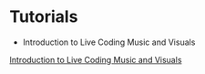 # Tutorials

- Introduction to Live Coding Music and Visuals

[Introduction to Live Coding Music and Visuals](https://www.youtube.com/watch?v=-QY2x6aZzqc "Introduction to Live Coding Music and Visuals")